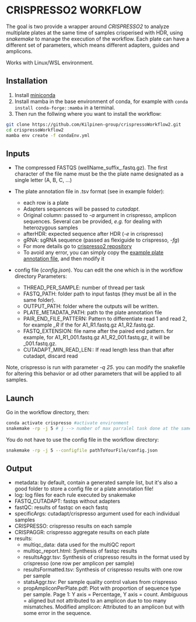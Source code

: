 # CRISPRESSO2 WORKFLOW #

The goal is two provide a wrapper around *CRISPRESSO2* to analyze multiplate plates at the same time of samples crisperised with HDR, using *snakemake* to manage the execution of the workflow.
Each plate can have a different set of parameters, which means different adapters, guides and amplicons.

Works with Linux/WSL environment.

## Installation

1. Install [miniconda](https://docs.anaconda.com/free/miniconda/index.html)
2. Install mamba in the base environment of conda, for example with 
```conda install conda-forge::mamba``` in a terminal.
3. Then run the follwing where you want to install the workflow:

```bash
git clone https://github.com/Kilpinen-group/crispressoWorkflow2.git
cd crispressoWorkflow2
mamba env create -f condaEnv.yml
```

## Inputs
- The compressed FASTQS (wellName_suffix_.fastq.gz). The first character of the file name must be the the plate name designated as a single letter (A, B, C, ...)
- The plate annotation file in .tsv format (see in example folder):
    - each row is a plate
    - Adapters sequences will be passed to *cutadapt*.
    - Original column: passed to *-a* argument in crispresso, amplicon sequences. Several can be provided, *e.g.* for dealing with heterozygous samples
    - afterHDR: expected sequence after HDR (*-e* in crispresso)
    - gRNA: sgRNA sequence (passed as flexiguide to crispresso, *-fg*)
    - For more details go to [crispresso2 repository](https://github.com/pinellolab/CRISPResso2)
    - To avoid any error, you can simply copy the [example plate annotation file](https://github.com/Kilpinen-group/crispressoWorkflow2/blob/main/example/plateAnnotCrispresso.tsv), and then modify it
    
- config file (*config.json*). You can edit the one which is in the workflow directory
    Parameters:
    - THREAD_PER_SAMPLE: number of thread per task
	- FASTQ_PATH: folder path to input fastqs (they must be all in the same folder).
	- OUTPUT_PATH: folder where the outputs will be written.
	- PLATE_METADATA_PATH: path to the plate annotation file
	- PAIR_END_FILE_PATTERN: Pattern to differentiate read 1 and read 2, for example *_R* if the for A1_R1.fastq.gz A1_R2.fastq.gz.
	- FASTQ_EXTENSION: file name after the paired end pattern. for example, for A1_R1_001.fastq.gz A1_R2_001.fastq.gz, it will be _001.fastq.gz.
	- CUTADAPT_MIN_READ_LEN:: If read length less than that after cutadapt, discard read

Note, crispresso is run with parameter *-q 25*. you can modify the snakefile for altering this behavior or ad other parameters that will be applied to all samples.

## Launch
Go in the workflow directory, then:
 
```bash
conda activate crispresso #activate environment
snakemake -rp -j 5 # j --> number of max parralel task done at the same time
```

You do not have to use the config file in the workflow directory:
```bash
snakemake -rp -j 5 --configfile pathToYourFile/config.json
```

## Output

- metadata: by default, contain a generated sample list, but it's also a good folder to store a config file or a plate annotation file!
- log: log files for each rule executed by snakemake
- FASTQ_CUTADAPT: fastqs without adapters
- fastQC: results of fastqc on each fastq
- specificArgs: cutadapt/crispresso argument used for each individual samples
- CRISPRESSO: crispresso results on each sample
- CRISPAGGR: crispresso aggregate results on each plate
- results:
    - multiqc_data: data used for the multiQC report
    - multiqc_report.html: Synthesis of fastqc results
    - resultsAggr.tsv: Synthesis of crispresso results in the format used by crispresso (one row per amplicon per sample)
    - resultsFormatted.tsv: Synthesis of crispresso results with one row per sample
    - statsAggr.tsv: Per sample quality control values from crispresso
    - propAmpliconPerPlate.pdf: Plot with proportion of sequence type per sample. Page 1: Y axis = Percentage,  Y axis = count. Ambiguous = aligned but not attributed to an amplicon due to too many mismatches. Modified amplicon: Attributed to an amplicon but with some error in the sequence.


